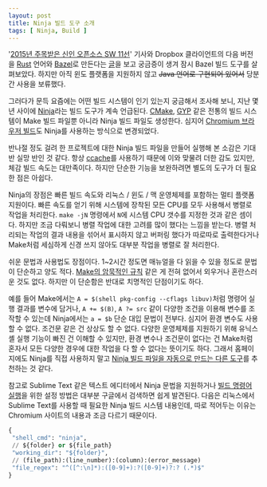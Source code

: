 ```yaml
---
layout: post
title: Ninja 빌드 도구 소개
tags: [ Ninja, Build ]
---
```


'[2015년 주목받은 신인 오픈소스 SW 11선](http://www.bloter.net/archives/252083)' 기사와 Dropbox 클라이언트의 다음 버전을 [Rust](https://www.rust-lang.org/) 언어와 [Bazel](http://bazel.io/)로 만든다는 [글](https://www.reddit.com/r/rust/comments/4adabk/the_epic_story_of_dropboxs_exodus_from_the_amazon/)을 보고 궁금증이 생겨 잠시 Bazel 빌드 도구를 살펴보았다. 하지만 아직 윈도 플랫폼을 지원하지 않고 ~~Java 언어로 구현되어 있어서~~ 당분간 사용을 보류했다.

그러다가 문득 요즘에는 어떤 빌드 시스템이 인기 있는지 궁금해서 조사해 보니, 지난 몇 년 사이에 [Ninja](https://ninja-build.org)라는 빌드 도구가 계속 언급된다. [CMake](https://cmake.org/), [GYP](https://code.google.com/p/gyp/) 같은 전통의 빌드 시스템이 Make 빌드 파일뿐 아니라 Ninja 빌드 파일도 생성한다. 심지어 [Chromium 브라우저 빌드](https://www.chromium.org/developers/how-tos/build-instructions-chromeos)도 Ninja를 사용하는 방식으로 변경되었다.

반나절 정도 걸려 한 프로젝트에 대한 Ninja 빌드 파일을 만들어 실행해 본 소감은 기대 반 실망 반인 것 같다. 항상 [ccache](https://ccache.samba.org/)를 사용하기 때문에 이와 맞물려 더한 감도 있지만, 체감 빌드 속도는 대만족이다. 하지만 단순한 기능을 보완하려면 별도의 도구가 더 필요한 점은 아쉽다.

Ninja의 장점은 빠른 빌드 속도와 리눅스 / 윈도 / 맥 운영체제를 포함하는 멀티 플랫폼 지원이다. 빠른 속도를 얻기 위해 시스템에 장착된 모든 CPU를 모두 사용해서 병렬로 작업을 처리한다. `make -jN` 명령에서 `N`에 시스템 CPU 갯수를 지정한 것과 같은 셈이다. 하지만 조금 다뤄보니 병렬 작업에 대한 고려를 많이 했다는 느낌을 받는다. 병렬 처리되는 작업의 결과 내용을 섞어서 표시하지 않고 버퍼링 했다가 따로따로 출력한다거나 Make처럼 세심하게 신경 쓰지 않아도 대부분 작업을 병렬로 잘 처리한다.

쉬운 문법과 사용법도 장점이다. 1~2시간 정도면 매뉴얼을 다 읽을 수 있을 정도로 문법이 단순하고 양도 적다. [Make의 암묵적인 규칙](https://www.gnu.org/software/make/manual/html_node/Implicit-Rules.html) 같은 게 전혀 없어서 외우거나 혼란스러운 것도 없다. 하지만 이 단순함은 반대로 치명적인 단점이기도 하다.

예를 들어 Make에서는 `A = $(shell pkg-config --cflags libuv)`처럼 명령어 실행 결과를 변수에 담거나, `A += $(B)`, `A ?= src` 같이 다양한 조건을 이용해 변수를 조작할 수 있는데 Ninja에서는 `a = $b` 단순 대입 문법이 전부다. 심지어 환경 변수도 사용할 수 없다. 조건문 같은 건 상상도 할 수 없다. 다양한 운영체제를 지원하기 위해 유닉스 셸 실행 기능이 빠진 건 이해할 수 있지만, 환경 변수나 조건문이 없다는 건 Make처럼 혼자서 모든 다양한 경우에 대한 작업을 다 할 수 없다는 뜻이기도 하다. 그래서 홈페이지에도 Ninja를 직접 사용하지 말고 [Ninja 빌드 파일을 자동으로 만드는 다른 도구](https://github.com/ninja-build/ninja/wiki/List-of-generators-producing-ninja-build-files)를 추천하는 것 같다.

참고로 Sublime Text 같은 텍스트 에디터에서 Ninja 문법을 지원하거나 [빌드 명령어 실행](https://www.chromium.org/developers/sublime-text#TOC-Building-with-ninja)을 위한 설정 방법은 대부분 구글에서 검색하면 쉽게 발견된다. 다음은 리눅스에서 Sublime Text를 사용할 때 필요한 Ninja 빌드 시스템 내용인데, 따로 적어두는 이유는 Chromium 사이트의 내용과 조금 다르기 때문이다.

```python
{
 "shell_cmd": "ninja",
 // ${folder} or ${file_path}
 "working_dir": "${folder}",
 // (file_path):(line_number):(column):(error_message)
 "file_regex": "^([^:\n]*):([0-9]+):?([0-9]+)?:? (.*)$"  
}
```
